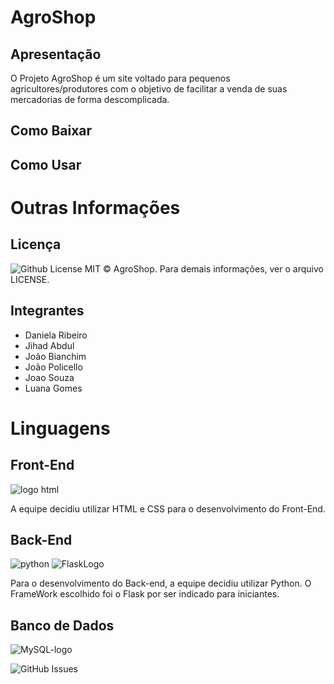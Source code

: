 # AgroShop 

## Apresentação

O Projeto AgroShop é um site voltado para pequenos agricultores/produtores com o objetivo de facilitar a venda de suas mercadorias de forma descomplicada.

## Como Baixar


## Como Usar


# Outras Informações
## Licença

<img alt="Github License" src="https://img.shields.io/github/license/ES-UFABC/AgroShop" />
MIT © AgroShop. Para demais informações, ver o arquivo LICENSE.

## Integrantes

* Daniela Ribeiro
* Jihad Abdul
* João Bianchim
* João Policello
* Joao Souza
* Luana Gomes

# Linguagens
## Front-End

![logo html](https://user-images.githubusercontent.com/90659182/157997674-cccc5332-7450-461e-b409-a522650e0a54.png)

A equipe decidiu utilizar HTML e CSS para o desenvolvimento do Front-End.

## Back-End

![python](https://user-images.githubusercontent.com/90659182/157997852-5f2e1f91-e72d-4ffc-8d16-88f73470d800.png)
![FlaskLogo](https://user-images.githubusercontent.com/90659182/158082659-ffd7be95-aa18-45c2-8e78-1e345422829a.png)

Para o desenvolvimento do Back-end, a equipe decidiu utilizar Python. O FrameWork escolhido foi o Flask por ser indicado para iniciantes. 

## Banco de Dados 

![MySQL-logo](https://user-images.githubusercontent.com/90659182/158082093-6a25e67d-fb45-4184-b94d-2a7ffe944d0d.png)


<img alt="GitHub Issues" src="https://img.shields.io/github/issues/ES-UFABC/AgroShop" />
